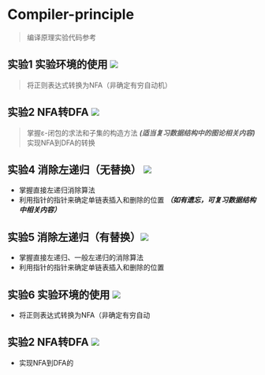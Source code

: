 # Compiler-principle
> 编译原理实验代码参考
## 实验1 实验环境的使用  ![](https://img.shields.io/static/v1?label=难度&message=2&color=green)
> 将正则表达式转换为NFA（非确定有穷自动机）

## 实验2 NFA转DFA  ![](https://img.shields.io/static/v1?label=难度&message=4&color=red)
> 掌握ε-闭包的求法和子集的构造方法 ***(适当复习数据结构中的图论相关内容)***
> 实现NFA到DFA的转换

## 实验4 消除左递归（无替换） ![](https://img.shields.io/static/v1?label=难度&message=3&color=orange)
- 掌握直接左递归消除算法
- 利用指针的指针来确定单链表插入和删除的位置 ***（如有遗忘，可复习数据结构中相关内容）***

## 实验5 消除左递归（有替换）![](https://img.shields.io/static/v1?label=难度&message=4&color=red)
- 掌握直接左递归、一般左递归的消除算法
- 利用指针的指针来确定单链表插入和删除的位置

## 实验6 实验环境的使用  ![](https://img.shields.io/static/v1?label=difficulty&message=2&color=<green>)
- 将正则表达式转换为NFA（非确定有穷自动

## 实验2 NFA转DFA  ![](https://img.shields.io/static/v1?label=difficulty&message=4&color=<red>)
- 实现NFA到DFA的
